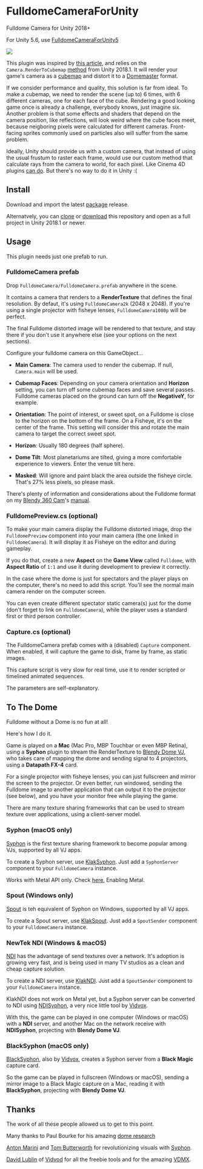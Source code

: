 # FulldomeCameraForUnity

Fulldome Camera for Unity 2018+

For Unity 5.6, use [FulldomeCameraForUnity5](https://github.com/rsodre/FulldomeCameraForUnity5)

![](images/example.png)


This plugin was inspired by [this article](https://blogs.unity3d.com/2018/01/26/stereo-360-image-and-video-capture/), and relies on the `Camera.RenderToCubemap` [method](https://docs.unity3d.com/ScriptReference/Camera.RenderToCubemap.html) from Unity 2018.1. It will render your game's camera as a [cubemap](https://en.wikipedia.org/wiki/Cube_mapping) and distort it to a [Domemaster](http://download.studioavante.com/TEMPLATES/DOME/DOME_template_2K.png) format.

If we consider performance and quality, this solution is far from ideal. To make a cubemap, we need to render the scene (up to) 6 times, with 6 different cameras, one for each face of the cube. Rendering a good looking game once is already a challenge, everybody knows, just imagine six. Another problem is that some effects and shaders that depend on the camera position, like reflections, will look weird where the cube faces meet, because neigboring pixels were calculated for different cameras. Front-facing sprites commonly used on particles also will suffer from the same problem.

Ideally, Unity should provide us with a custom camera, that instead of using the usual frustum to raster each frame, would use our custom method that calculate rays from the camera to world, for each pixel. Like Cinema 4D plugins [can do](https://developers.maxon.net/docs/Cinema4DCPPSDK/html/class_video_post_data.html#a597ac521409b00572117ea604536e06f). But there's no way to do it in Unity :(


## Install

Download and import the latest [package](https://github.com/rsodre/FulldomeCameraForUnity/releases) release.

Alternatvely, you can [clone](https://help.github.com/articles/cloning-a-repository/) or [download](https://github.com/rsodre/FulldomeCameraForUnity/archive/master.zip) this repository and open as a full project in Unity 2018.1 or newer.


## Usage

This plugin needs just one prefab to run.


### FulldomeCamera prefab

Drop `FulldomeCamera/FulldomeCamera.prefab` anywhere in the scene.

It contains a camera that renders to a **RenderTexture** that defines the final resolution. By defaut, it's using `FulldomeCamera2k` (2048 x 2048). If you're using a single projector with fisheye lenses, `FulldomeCamera1080p` will be perfect.

The final Fulldome distorted image will be rendered to that texture, and stay there if you don't use it anywhere else (see your options on the next sections).

Configure your fulldome camera on this GameObject...


* **Main Camera**: The camera used to render the cubemap. If null, `Camera.main` will be used.

* **Cubemap Faces**: Depending on your camera orientation and **Horizon** setting, you can turn off some cubemap faces and save several passes. Fulldome cameras placed on the ground can turn off the **NegativeY**, for example.

* **Orientation**: The point of interest, or sweet spot, on a Fulldome is close to the horizon on the bottom of the frame. On a Fisheye, it's on the center of the frame. This setting will consider this and rotate the main camera to target the correct sweet spot. 

* **Horizon**: Usually 180 degrees (half sphere).

* **Dome Tilt**: Most planetariums are tilted, giving a more comfortable experience to viewers. Enter the venue tilt here.

* **Masked**: Will ignore and paint black the area outside the fisheye circle. That's 27% less pixels, so please mask.

There's plenty of information and considerations about the Fulldome format on my [Blendy 360 Cam](http://blendy360cam.com/)'s [manual](http://download.studioavante.com/Blendy360Cam/Blendy360Cam_Manual.pdf).


### FulldomePreview.cs (optional)

To make your main camera display the Fulldome distorted image, drop the `FulldomePreview` component into your main camera (the one linked in `FulldomeCamera`). It will display it as Fisheye on the editor and during gameplay.

If you do that, create a new **Aspect** on the **Game View** called `Fulldome`, with **Aspect Ratio** of `1:1` and use it during development to preview it correctly.

In the case where the dome is just for spectators and the player plays on the computer, there's no need to add this script. You'll see the normal main camera render on the computer screen.

You can even create different spectator static camera(s) just for the dome (don't forget to link on `FulldomeCamera`), while the player uses a standard first or third person controller.



### Capture.cs (optional)

The FulldomeCamera prefab comes with a (disabled) `Capture` component. When enabled, it will capture the game to disk, frame by frame, as static images.

This capture script is very slow for real time, use it to render scripted or timelined animated sequences.

The parameters are self-explanatory.



## To The Dome

Fulldome without a Dome is no fun at all!

Here's how I do it.

Game is played on a **Mac** (Mac Pro, MBP Touchbar or even MBP Retina), using a **Syphon** plugin to stream the RenderTexture to [Blendy Dome VJ](http://www.blendydomevj.com/), who takes care of mapping the dome and sending signal to 4 projectors, using a **Datapath FX-4** card.

For a single projector with fisheye lenses, you can just fullscreen and mirror the screen to the projector. Or even better, run windowed, sending the  Fulldome image to another application that can output it to the projector (see below), and you have your monitor free while playing the game.

There are many texture sharing frameworks that can be used to stream texture over applications, using a client-server model.


### Syphon (macOS only)

[Syphon](http://syphon.v002.info/) is the first texture sharing framework to become popular among VJs, supported by all VJ apps.

To create a Syphon server, use [KlakSyphon](https://github.com/keijiro/KlakSyphon). Just add a `SyphonServer` component to your `FulldomeCamera` instance.

Works with Metal API only. Check [here](https://docs.unity3d.com/Manual/Metal.html), Enabling Metal.


### Spout (Windows only)

[Spout](http://spout.zeal.co/) is teh equivalent of Syphon on Windows, supported by all VJ apps.

To create a Spout server, use [KlakSpout](https://github.com/keijiro/KlakSpout). Just add a `SpoutSender` component to your `FulldomeCamera` instance.


### NewTek NDI (Windows & macOS)

[NDI](http://ndi.newtek.com/) has the advantage of send textures over a network. It's adoption is growing very fast, and is being used in many TV studios as a clean and cheap capture solution.

To create a NDI server, use [KlakNDI](https://github.com/keijiro/KlakNDI). Just add a `SpoutSender` component to your `FulldomeCamera` instance.

KlakNDI does not work on Metal yet, but a Syphon server can be converted to NDI using [NDISyphon](https://docs.vidvox.net/freebies_ndi_syphon.html), a very nice little tool by [Vidvox](https://github.com/Vidvox).

With this, the game can be played in one computer (Windows or macOS) with a **NDI** server, and another Mac on the network receive with **NDISyphon**, projecting with **Blendy Dome VJ**.


### BlackSyphon (macOS only)

[BlackSyphon](https://docs.vidvox.net/freebies_black_syphon.html), also by [Vidvox](https://github.com/Vidvox), creates a Syphon server from a **Black Magic** capture card.

So the game can be played in fullscreen (Windows or macOS), sending a mirror image to a Black Magic capture on a Mac, reading it with **BlackSyphon**, projecting with **Blendy Dome VJ**.



## Thanks

The work of all these people allowed us to get to this point.

Many thanks to Paul Bourke for his amazing [dome research](http://paulbourke.net/dome/)

[Anton Marini](https://github.com/vade) and [Tom Butterworth](https://github.com/bangnoise) for revolutionizing visuals with [Syphon](https://github.com/Syphon).

[David Lublin](https://github.com/dlublin) of [Vidvod](https://github.com/Vidvox) for all the freebie tools and for the amazing [VDMX](https://vidvox.net/).

